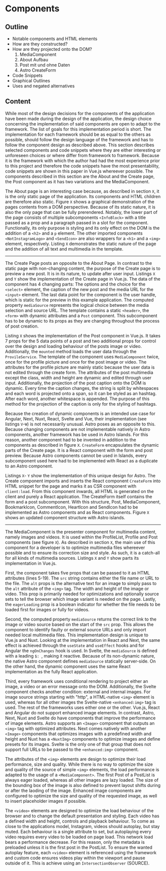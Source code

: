 # Components

## Outline

- Notable components and HTML elements
- How are they constructed?
- How are they projected onto the DOM?
  1. MediaComponent
  2. About Aufbau
  3. Post mit und ohne Daten
  4. Astro CreateForm
- Code Snippets
- Graphical Outlines
- Uses and negated alternatives

## Content

While most of the design decisions for the components of the application have been made during the design of the application, the design choice concerning the implementation of said components are open to adapt to the framework. The list of goals for this implementation period is short. The implementation for each framework should be as equal to the others as possible, should follow the design language of the framework and has to follow the component design as described above.
This section describes selected components and code snippets where they are either interesting or unforeseen choices or where differ from framework to framework. Because it is the framework with which the author had had the most experience prior to this project and therefore the code snippets have the most presentability, code snippets are shown in this paper in Vue.js whereever possible. 
The components described in this section are the About and the Create page, the Post component as it has two variations and the MediaComponent.

The About page is an interesting case because, as described in section `X`, it is the only static page of the application. Its components and HTML children are therefore also static. Figure `X` shows a graphical demonstration of the pages contents from a DOM perspective. Because of its static nature, it is also the only page that can be fully prerendered. Notably, the lower part of the page consists of multiple subcomponents `<InfoBlock>` with a title passed as a prop and a paragraph passed in a slot for the component. Functionally, its only purpose is styling and its only effect on the DOM is the addition of a `<h2>` and a `p` element. The other imported components `<NotInstagramLogo>` and `<SendIcon>` are also wrappers for a `<h1>` and a `<img>` element, respectively. Listing `X` demonstrates the static nature of the page and the addition of all text and multimedia in the template.

---

The Create Page posts an opposite to the About Page. In contrast to the static page with non-changing content, the purpose of the Create page is to preview a new post. It is in its nature, to update after user input. Listings `X` and `Y` show the implementation of the Create page in Vue.js. The data of the component has 4 changing parts: The options and the choice for the `<select>` element, the caption of the new post and the media URL for the `<input>` element. The last data point for the component is the user handle, which is static for the preview in this example application. The computed property `mediaSource` represents the logical choice between the media selection and source URL. The template contains a static `<header>`, the `<form>` with dynamic attributes and a `Post` component.
This subcomponent has to be dynamic to its props as they are changing throughout the process of post creation.

Listing `X` shows the implementation of the Post component in Vue.js. It takes 7 props for the 5 data points of a post and two additional props for control over the design and loading behaviour of the posts image or video. Additionally, the `mounted` method loads the user data through the `ProvileService`. The template of the component uses `MediaComponent` twice, once for the profile picture and once for the post image or video. The attributes for the profile picture are mainly static because the user data is not edited through the create form. The attributes of the post multimedia except the class, width and height are dynamic and edited through user input. Additionally, the projection of the post caption onto the DOM is dynamic. Every time the caption changes, the string is split by whitespaces and each word is projected onto a span, so it can be styled as an hashtag. After each word, another whitespace is appended. The purpose of this method for the projection of the caption is only for the styling of hashtags.

Because the creation of dynamic components is an intended use case for Angular, Next, Nuxt, React, Svelte and Vue, their implementation (see listings `V`-`W`) is not necessarily unusual. Astro poses as an opposite to this. Because changing components are not implementable natively in Astro components, another framework has be used in Astro Islands. For this reason, another component had to be invented in addition to the components as described in figure `X`. `CreateForm` encapsulates the dynamic parts of the Create page. It is a React component with the form and post preview. Because Astro components cannot be used in Islands, every subcomponent used here had to be implemented with React as a duplicate to an Astro component.

Listings `X`- `Y` show the implementation of this unique design for Astro. The Create component imports and inserts the React component `CreateForm` into HTML snippet for the page and marks it as CSR component with `client:load`. From this component inwards, all HTML is generated on the client and purely a React application.  The CreateForm itself contains the form and a post subcomponent. With this structure, Post, MediaComponent, BookmarkIcon, CommentIcon, HeartIcon and SendIcon had to be implemented as Astro components and as React components. Figure `X` shows an updated component structure with Astro islands.

---

The MediaComponent is the presenter component for multimedia content, namely images and videos. It is used within the ProfileList, Profile and Post components (see figure `X`). As described in section `X`, the main use of this component for a developer is to optimize multimedia files whereever possible and to ensure its correction size and style. As such, it is a catch-all for all kinds of multimedia sources. Listings `X` and `Y` show parts its implementation in Vue.js.

<!-- 
5 props
computed property
v-ifs (mediaSource.endsWith)
image attributes
video attributes (not source)
 -->

First, the component takes five props that can be passed to it as HTML attributes (lines 5-19). The `src` string contains either the file name or URL to the file. The `alt` props is the alternative text for an image to simply pass to the `alt` attribute of the `<img>` tag. The width and height of the image or video. This prop is primarily needed for optimizations and optionally source sets to tell the browser which image variant is needed on the page. Lastly, the `eagerLoading` prop is a boolean indicator for whether the file needs to be loaded first for images or fully for videos.

Second, the computed property `mediaSource` returns the correct link to the image or video source based on the start of the `src` prop. This allows the component to identify faulty or external source URLs and only import needed local multimedia files. This implementation design is unique to Vue.js and Nuxt. Looking at the implementation in React and Next, the same effect is achieved through the `useState` and `useEffect` hooks and for Angular the `ngOnChanges` hook is used. In Svelte, the `mediaSource` is defined with a leading `$: `, making it reactive. Because of its non-dynamic nature, the native Astro component defines `mediaSource` statically server-side. On the other hand, the dynamic component uses the same React implementation as the fully React application.

Third, every framework uses conditional rendering to project either an image, a video or an error message onto the DOM.
Additionally, the Svelte component checks another condition: external and internal images. For image source strings starting with "http", a HTML-native `<img>` element is used, whereas for all other images the Svelte-native `<enhanced:img>` tag is used. The rest of the frameworks uses either one or the other. Vue.js, React and Angular do not support enhanced image elements. In contrast, Astro, Next, Nuxt and Svelte do have components that improve the performance of image elements. Astro supports an `<Image>` component that outputs an `<img>` tag with optimized attributes. Next comes natively with another `<Image>` components that optimizes images with a predefined width and height and Nuxt has a `<NuxtImg>` components to optimize images and define presets for its images. Svelte is the only one of that group that does not support full URLs to be passed to the `<enhanced:img>` component.

The attributes of the `<img>` elements are design to optimize their load performance, size and quality. While there is no way to optimize the size and quality of the source of simple `<img>` elements, the load performance is adapted to the usage of a `<MediaComponent>`. The first Post of a PostList is always eager loaded, whereas all other images are lazy loaded. The size of the bounding box of the image is also defined to prevent layout shifts during or after the laoding of the image. Enhanced image components are configured to optimize the size and quality of the requested image, as well to insert placeholder images if possible.

The `<video>` elements are designed to optimize the load behaviour of the browser and to change the default presentation and styling. Each video has a defined width and height, controls and playback behaviour. To come as close to the applications model, Instagram, videos should autoplay, but stay muted. Each behaviour is a single attribute to set, but autoplaying every video requires every video to be loaded on page load. This network load bears a performance decrease. For this reason, only the metadata is preloaded unless it is the first post in the PostList. To ensure the wanted autoplay feature, each `<video>` element is referenced using the framework and custom code ensures videos play within the viewport and pause outside of it. This is achieve using an `IntersectionObserver` (SOURCE).
